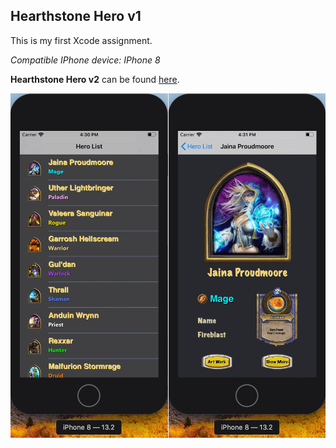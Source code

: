 ## Hearthstone Hero v1
This is my first Xcode assignment.

*Compatible IPhone device: IPhone 8*

**Hearthstone Hero v2** can be found [here](https://github.com/TIanshuXu/Hearthstone-Hero-v2).

![Example Image](https://github.com/TIanshuXu/Hearthstone-Hero-v1/blob/master/Example_Images/Example_03.png)
